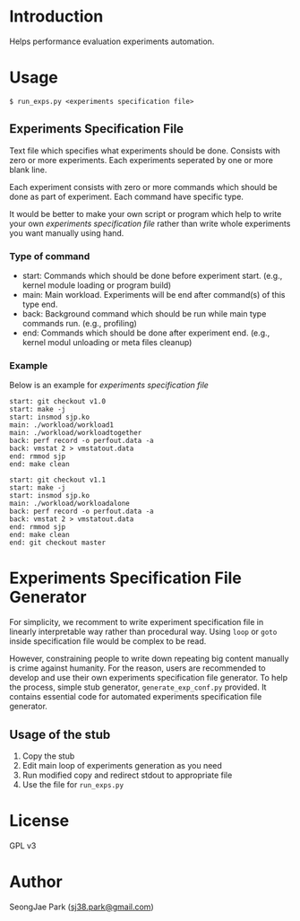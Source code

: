# Introduction
Helps performance evaluation experiments automation.

# Usage
`$ run_exps.py <experiments specification file>`

## Experiments Specification File
Text file which specifies what experiments should be done.
Consists with zero or more experiments. Each experiments seperated by one or
more blank line.

Each experiment consists with zero or more commands which should be done as
part of experiment. Each command have specific type.

It would be better to make your own script or program which help to write your
own *experiments specification file* rather than write whole experiments you
want manually using hand.

### Type of command
 * start: Commands which should be done before experiment start.
   (e.g., kernel module loading or program build)
 * main: Main workload. Experiments will be end after command(s) of this type
   end.
 * back: Background command which should be run while main type commands run.
   (e.g., profiling)
 * end: Commands which should be done after experiment end.
   (e.g., kernel modul unloading or meta files cleanup)

### Example
Below is an example for *experiments specification file*
```
start: git checkout v1.0
start: make -j
start: insmod sjp.ko
main: ./workload/workload1
main: ./workload/workloadtogether
back: perf record -o perfout.data -a
back: vmstat 2 > vmstatout.data
end: rmmod sjp
end: make clean

start: git checkout v1.1
start: make -j
start: insmod sjp.ko
main: ./workload/workloadalone
back: perf record -o perfout.data -a
back: vmstat 2 > vmstatout.data
end: rmmod sjp
end: make clean
end: git checkout master
```

# Experiments Specification File Generator
For simplicity, we recomment to write experiment specification file in linearly
interpretable way rather than procedural way. Using `loop` or `goto` inside
specification file would be complex to be read.

However, constraining people to write down repeating big content manually is
crime against humanity. For the reason, users are recommended to develop and
use their own experiments specification file generator. To help the process,
simple stub generator, `generate_exp_conf.py` provided. It contains essential
code for automated experiments specification file generator.

## Usage of the stub
1. Copy the stub
2. Edit main loop of experiments generation as you need
3. Run modified copy and redirect stdout to appropriate file
4. Use the file for `run_exps.py`


# License
GPL v3

# Author
SeongJae Park (sj38.park@gmail.com)
